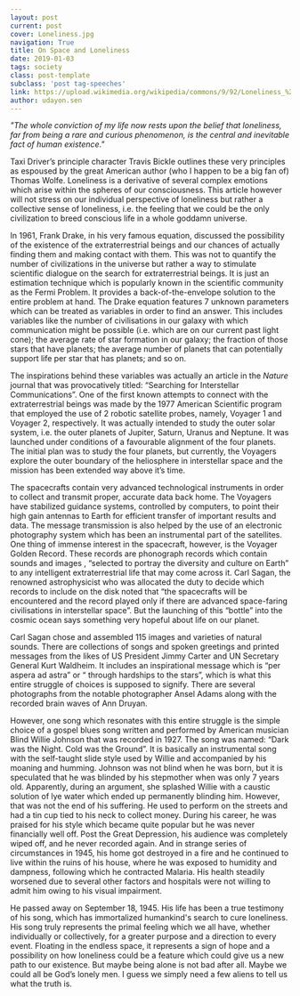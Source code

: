 ```yaml
---
layout: post
current: post
cover: Loneliness.jpg
navigation: True
title: On Space and Loneliness
date: 2019-01-03
tags: society
class: post-template
subclass: 'post tag-speeches'
link: https://upload.wikimedia.org/wikipedia/commons/9/92/Loneliness_%284101974109%29.jpg
author: udayon.sen
---
```

*"The whole conviction of my life now rests upon the belief that loneliness, far from being a rare and curious phenomenon, is the central and inevitable fact of human existence."*

Taxi Driver’s principle character Travis Bickle outlines these very principles as espoused by the great American author (who I happen to be a big fan of) Thomas Wolfe. Loneliness is a derivative of several complex emotions which arise within the spheres of our consciousness. This article however will not stress on our individual perspective of loneliness but rather a collective sense of loneliness, i.e. the feeling that we could be the only civilization to breed conscious life in a whole goddamn universe.

In 1961, Frank Drake, in his very famous equation, discussed the possibility of the existence of the extraterrestrial beings and our chances of actually finding them and making contact with them. This was not to quantify the number of civilizations in the universe but rather a way to stimulate scientific dialogue on the search for extraterrestrial beings. It is just an estimation technique which is popularly known in the scientific community as the Fermi Problem. It provides a back-of-the-envelope solution to the entire problem at hand. The Drake equation features 7 unknown parameters which can be treated as variables in order to find an answer. This includes variables like the number of civilisations in our galaxy with which communication might be possible (i.e. which are on our current past light cone); the average rate of star formation in our galaxy; the fraction of those stars that have planets; the average number of planets that can potentially support life per star that has planets; and so on.

The inspirations behind these variables was actually an article in the *Nature* journal that was provocatively titled: “Searching for Interstellar Communications”. One of the first known attempts to connect with the extraterrestrial beings was made by the 1977 American Scientific program that employed the use of 2 robotic satellite probes, namely, Voyager 1 and Voyager 2, respectively. It was actually intended to study the outer solar system, i.e. the outer planets of Jupiter, Saturn, Uranus and Neptune. It was launched under conditions of a favourable alignment of the four planets. The initial plan was to study the four planets, but currently, the Voyagers explore the outer boundary of the heliosphere in interstellar space and the mission has been extended way above it’s time.

The spacecrafts contain very advanced technological instruments in order to collect and transmit proper, accurate data back home. The Voyagers have stabilized guidance systems, controlled by computers, to point their high gain antennas to Earth for efficient transfer of important results and data. The message transmission is also helped by the use of an electronic photography system which has been an instrumental part of the satellites. One thing of immense interest in the spacecraft, however, is the Voyager Golden Record. These records are phonograph records which contain sounds and images , “selected to portray the diversity and culture on Earth” to any intelligent extraterrestrial life that may come across it. Carl Sagan, the renowned astrophysicist who was allocated the duty to decide which records to include on the disk noted that “the spacecrafts will be encountered and the record played only if there are advanced space-faring civilisations in interstellar space”. But the launching of this “bottle” into the cosmic ocean says something very hopeful about life on our planet.

Carl Sagan chose and assembled 115 images and varieties of natural sounds. There are collections of songs and spoken greetings and printed messages from the likes of US President Jimmy Carter and UN Secretary General Kurt Waldheim. It includes an inspirational message which is “per aspera ad astra” or “ through hardships to the stars”, which is what this entire struggle of choices is supposed to signify. There are several photographs from the notable photographer Ansel Adams along with the recorded brain waves of Ann Druyan.

However, one song which resonates with this entire struggle is the simple choice of a gospel blues song written and performed by American musician Blind Willie Johnson that was recorded in 1927. The song was named: “Dark was the Night. Cold was the Ground”. It is basically an instrumental song with the self-taught slide style used by Willie and accompanied by his moaning and humming. Johnson was not blind when he was born, but it is speculated that he was blinded by his stepmother when was only 7 years old. Apparently, during an argument, she splashed Willie with a caustic solution of lye water which ended up permanently blinding him. However, that was not the end of his suffering. He used to perform on the streets and had a tin cup tied to his neck to collect money. During his career, he was praised for his style which became quite popular but he was never financially well off. Post the Great Depression, his audience was completely wiped off, and he never recorded again. And in strange series of circumstances in 1945, his home got destroyed in a fire and he continued to live within the ruins of his house, where he was exposed to humidity and dampness, following which he contracted Malaria. His health steadily worsened due to several other factors and hospitals were not willing to admit him owing to his visual impairment.

He passed away on September 18, 1945. His life has been a true testimony of his song, which has immortalized humankind's search to cure loneliness. His song truly represents the primal feeling which we all have, whether individually or collectively, for a greater purpose and a direction to every event. Floating in the endless space, it represents a sign of hope and a possibility on how loneliness could be a feature which could give us a new path to our existence. But maybe being alone is not bad after all. Maybe we could all be God’s lonely men. I guess we simply need a few aliens to tell us what the truth is.

